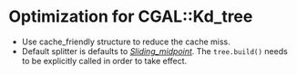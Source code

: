 # Optimization for CGAL::Kd_tree
- Use cache_friendly structure to reduce the cache miss. 
- Default splitter is defaults to [*Sliding_midpoint*](https://doc.cgal.org/latest/Spatial_searching/classCGAL_1_1Kd__tree.html). The `tree.build()` needs to be explicitly called in order to take effect.
